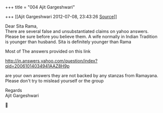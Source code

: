 +++
title = "004 Ajit Gargeshwari"

+++
[[Ajit Gargeshwari	2012-07-08, 23:43:26 [Source](https://groups.google.com/g/samskrita/c/6LeTBoPALsQ)]]



Dear Sita Rama,  
There are several false and unsubstantiated claims on yahoo answers. Please be sure before you believe them. A wife normally in Indian Tradition is younger than husband. Sita is definitely younger than Rama  
  
Most of The answers provided on this link  
  
<http://in.answers.yahoo.com/question/index?qid=20061014034941AAZ8H9p>  
  
are your own answers they are not backed by any stanzas from Ramayana. Please don't try to mislead yourself or the group  
  
Regards  
Ajit Gargeshwari  
  



